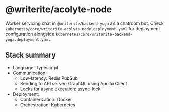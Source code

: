 # @writerite/acolyte-node

Worker servicing chat in `@writerite/backend-yoga` as a chatroom bot. Check `kubernetes/core/writerite-acolyte-node.deployment.yaml` for deployment configuration alongside `kubernetes/core/writerite-backend-yoga.deployment.yaml`.

## Stack summary

* Language: Typescript
* Communication:
  * Low-latency: Redis PubSub
  * Sending to API server: GraphQL using Apollo Client
  * Locks for async execution: async-lock
* Deployment:
  * Containerization: Docker
  * Orchestration: Kubernetes
